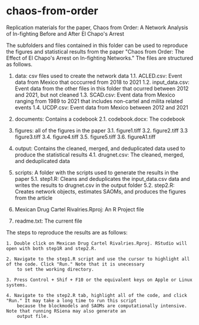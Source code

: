 # chaos-from-order
Replication materials for the paper, Chaos from Order: A Network Analysis of In-fighting Before and After El Chapo's Arrest

The subfolders and files contained in this folder can be used to reproduce the figures and statistical results from
the paper "Chaos from Order: The Effect of El Chapo's Arrest on In-fighting Networks." The files are structured as follows.

1. data: csv files used to create the network data
	1.1. ACLED.csv: Event data from Mexico that occcurred from 2018 to 2021
	1.2. input_data.csv: Event data from the other files in this folder that ocurred between 2012 and 2021, but not cleaned
	1.3. SCAD.csv: Event data from Mexico ranging from 1989 to 2021 that includes non-cartel and milita related events
	1.4. UCDP.csv: Event data from Mexico between 2012 and 2021

2. documents: Contains a codebook
	2.1. codebook.docx: The codebook

3. figures: all of the figures in the paper
	3.1. figure1.tiff
	3.2. figure2.tiff
	3.3 figure3.tiff
	3.4. figure4.tiff
	3.5. figure5.tiff
	3.6. figureA1.tiff

4. output: Contains the cleaned, merged, and deduplicated data used to produce the statistical results
	4.1. drugnet.csv: The cleaned, merged, and deduplicated data

5. scripts: A folder with the scripts used to generate the results in the paper
	5.1. step1.R: Cleans and deduplicates the input_data.csv data and writes the results to drugnet.csv in the output folder
	5.2. step2.R: Creates network objects, estimates SAOMs, and produces the figures from the article

6. Mexican Drug Cartel Rivalries.Rproj: An R Project file

7. readme.txt: The current file


The steps to reproduce the results are as follows:

	1. Double click on Mexican Drug Cartel Rivalries.Rproj. RStudio will open with both step1R and step2.R.
	
	2. Navigate to the step1.R script and use the cursor to highlight all of the code. Click "Run." Note that it is unecessary
		to set the working directory.

	3. Press Control + Shif + F10 or the equivalent keys on Apple or Linux systems.

	4. Navigate to the step2.R tab, highlight all of the code, and click "Run." It may take a long time to run this script
		because the blockmodels and SAOMs are computationally intensive. Note that running RSiena may also generate an
		output file.
